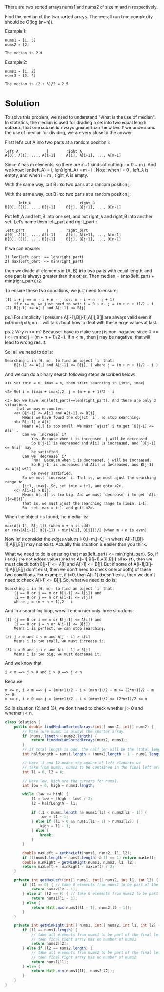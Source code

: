 There are two sorted arrays nums1 and nums2 of size m and n respectively.

Find the median of the two sorted arrays. The overall run time complexity should be O(log (m+n)).
    
Example 1:

```
nums1 = [1, 3]
nums2 = [2]

The median is 2.0
```

Example 2:
```
nums1 = [1, 2]
nums2 = [3, 4]

The median is (2 + 3)/2 = 2.5
```

# Solution

To solve this problem, we need to understand "What is the use of median". In statistics, the median is used for dividing a set into two equal length subsets, that one subset is always greater than the other. If we understand the use of median for dividing, we are very close to the answer.

First let's cut A into two parts at a random position i:
    
```
left_A             |        right_A
A[0], A[1], ..., A[i-1]  |  A[i], A[i+1], ..., A[m-1]
```

Since A has m elements, so there are m+1 kinds of cutting( i = 0 ~ m ). And we know: len(left_A) = i, len(right_A) = m - i . Note: when i = 0 , left_A is empty, and when i = m , right_A is empty.

With the same way, cut B into two parts at a random position j:

With the same way, cut B into two parts at a random position j:

```
      left_B             |        right_B
B[0], B[1], ..., B[j-1]  |  B[j], B[j+1], ..., B[n-1]
```

Put left_A and left_B into one set, and put right_A and right_B into another set. Let's name them left_part and right_part :
    
```
left_part          |        right_part
A[0], A[1], ..., A[i-1]  |  A[i], A[i+1], ..., A[m-1]
B[0], B[1], ..., B[j-1]  |  B[j], B[j+1], ..., B[n-1]
```

If we can ensure:

```
1) len(left_part) == len(right_part)
2) max(left_part) <= min(right_part)
```

then we divide all elements in {A, B} into two parts with equal length, and one part is always greater than the other. Then median = (max(left_part) + min(right_part))/2.

To ensure these two conditions, we just need to ensure:

```
(1) i + j == m - i + n - j (or: m - i + n - j + 1)
    if n >= m, we just need to set: i = 0 ~ m, j = (m + n + 1)/2 - i
(2) B[j-1] <= A[i] and A[i-1] <= B[j]
```

ps.1 For simplicity, I presume A[i-1],B[j-1],A[i],B[j] are always valid even if i=0/i=m/j=0/j=n . I will talk about how to deal with these edge values at last.

ps.2 Why n >= m? Because I have to make sure j is non-nagative since 0 <= i <= m and j = (m + n + 1)/2 - i. If n < m , then j may be nagative, that will lead to wrong result.

So, all we need to do is:

```
Searching i in [0, m], to find an object `i` that:
    B[j-1] <= A[i] and A[i-1] <= B[j], ( where j = (m + n + 1)/2 - i )
```

And we can do a binary search following steps described below:

```
<1> Set imin = 0, imax = m, then start searching in [imin, imax]

<2> Set i = (imin + imax)/2, j = (m + n + 1)/2 - i

<3> Now we have len(left_part)==len(right_part). And there are only 3 situations
     that we may encounter:
    <a> B[j-1] <= A[i] and A[i-1] <= B[j]
        Means we have found the object `i`, so stop searching.
    <b> B[j-1] > A[i]
        Means A[i] is too small. We must `ajust` i to get `B[j-1] <= A[i]`.
        Can we `increase` i?
            Yes. Because when i is increased, j will be decreased.
            So B[j-1] is decreased and A[i] is increased, and `B[j-1] <= A[i]` may
            be satisfied.
        Can we `decrease` i?
            `No!` Because when i is decreased, j will be increased.
            So B[j-1] is increased and A[i] is decreased, and B[j-1] <= A[i] will
            be never satisfied.
        So we must `increase` i. That is, we must ajust the searching range to
        [i+1, imax]. So, set imin = i+1, and goto <2>.
    <c> A[i-1] > B[j]
        Means A[i-1] is too big. And we must `decrease` i to get `A[i-1]<=B[j]`.
        That is, we must ajust the searching range to [imin, i-1].
        So, set imax = i-1, and goto <2>.
```

When the object i is found, the median is:

```
max(A[i-1], B[j-1]) (when m + n is odd)
or (max(A[i-1], B[j-1]) + min(A[i], B[j]))/2 (when m + n is even)
```

Now let's consider the edges values i=0,i=m,j=0,j=n where A[i-1],B[j-1],A[i],B[j] may not exist. Actually this situation is easier than you think.

What we need to do is ensuring that max(left_part) <= min(right_part). So, if i and j are not edges values(means A[i-1],B[j-1],A[i],B[j] all exist), then we must check both B[j-1] <= A[i] and A[i-1] <= B[j]. But if some of A[i-1],B[j-1],A[i],B[j] don't exist, then we don't need to check one(or both) of these two conditions. For example, if i=0, then A[i-1] doesn't exist, then we don't need to check A[i-1] <= B[j]. So, what we need to do is:

```
Searching i in [0, m], to find an object `i` that:
    (j == 0 or i == m or B[j-1] <= A[i]) and
    (i == 0 or j == n or A[i-1] <= B[j])
    where j = (m + n + 1)/2 - i
```

And in a searching loop, we will encounter only three situations:

```
(1) (j == 0 or i == m or B[j-1] <= A[i]) and
    (i == 0 or j = n or A[i-1] <= B[j])
    Means i is perfect, we can stop searching.

(2) j > 0 and i < m and B[j - 1] > A[i]
    Means i is too small, we must increase it.

(3) i > 0 and j < n and A[i - 1] > B[j]
    Means i is too big, we must decrease it.
```

And we know that

```
i < m ==> j > 0 and i > 0 ==> j < n 
```

Because:

```
m <= n, i < m ==> j = (m+n+1)/2 - i > (m+n+1)/2 - m >= (2*m+1)/2 - m >= 0    
m <= n, i > 0 ==> j = (m+n+1)/2 - i < (m+n+1)/2 <= (2*n+1)/2 <= n
```


So in situation (2) and (3), we don't need to check whether j > 0 and whether j < n.
    


```java
class Solution {
    public double findMedianSortedArrays(int[] nums1, int[] nums2) {
        // Make sure nums1 is always the shorter array
        if (nums1.length > nums2.length) {
            return findMedianSortedArrays(nums2, nums1);
        }
        // If total length is odd, the half_len will be the (total_length + 1) / 2
        int halfLength = nums1.length + (nums2.length + 1 - nums1.length) / 2;

        // Here l1 and l2 means the amount of left elements we 
        // take from nums1, nums2 to be contained in the final left array.
        int l1 = 0, l2 = 0;

        // Here low, high are the cursors for nums1.
        int low = 0, high = nums1.length;

        while (low <= high) {
            l1 = low + (high - low) / 2;
            l2 = halfLength - l1;

            if (l1 < nums1.length && nums1[l1] < nums2[l2 - 1]) {
                low = l1 + 1;
            } else if (l1 > 0 && nums1[l1 - 1] > nums2[l2]) {
                high = l1 - 1;
            } else {
                break;
            }
        }

        double maxLeft = getMaxLeft(nums1, nums2, l1, l2);
        if (((nums1.length + nums2.length) & 1) == 1) return maxLeft;
        double minRight = getMinRight(nums1, nums2, l1, l2);
        return maxLeft + (minRight - maxLeft) / 2;
    }

    private int getMaxLeft(int[] nums1, int[] nums2, int l1, int l2) {
        if (l1 == 0) { // take 0 elements from nums1 to be part of the final left array
            return nums2[l2 - 1];
        } else if (l2 == 0) { // take 0 elements from nums2 to be part of the final left 
            return nums1[l1 - 1];
        } else {
            return Math.max(nums1[l1 - 1], nums2[l2 - 1]);
        }
    }

    private int getMinRight(int[] nums1, int[] nums2, int l1, int l2) {
        if (l1 == nums1.length) { 
            // take all elements from nums1 to be part of the final left array,
            // then final right array has no number of nums1
            return nums2[l2];
        } else if (l2 == nums2.length) { 
            // take all elements from nums2 to be part of the final left array,
            // then final right array has no number of nums2
            return nums1[l1];
        } else {
            return Math.min(nums1[l1], nums2[l2]);
        }
    }
}
```

